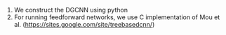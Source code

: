 1. We construct the DGCNN using python
2. For running feedforward networks, we use C implementation of Mou et al. (https://sites.google.com/site/treebasedcnn/)
